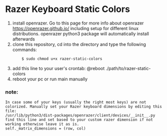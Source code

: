 # Razer Keyboard Static Colors

1. install openrazer. Go to this page for more info about openrazer https://openrazer.github.io/ including setup for different linux distributions.
openrazer python3 package will automatically install afterwards
2. clone this repository, cd into the directory and type the following commands:
    ```bash
        $ sudo chmod u+x razer-static-colors
    ```
3. add this line to your user's crontab:
    @reboot ./path/to/razer-static-colors
4. reboot your pc  or run main manually
### note:
    In case some of your keys (usually the right most keys) are not colorized. Manually set your Razer keyboard dimensions by editing this file:
    /usr/lib/python3/dist-packages/openrazer/client/devices/__init__.py
    find this line and set based to your custom razer dimension if not working otherwise leave it as is.
    self._matrix_dimensions = (row, col)

